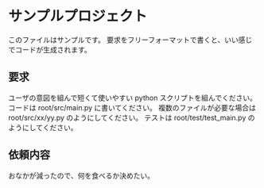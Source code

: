 # サンプルプロジェクト

このファイルはサンプルです。
要求をフリーフォーマットで書くと、いい感じでコードが生成されます。

## 要求

ユーザの意図を組んで短くて使いやすい python スクリプトを組んでください。
コードは root/src/main.py に書いてください。
複数のファイルが必要な場合は root/src/xx/yy.py のようにしてください。
テストは root/test/test_main.py のようにしてください。

## 依頼内容

おなかが減ったので、何を食べるか決めたい。
